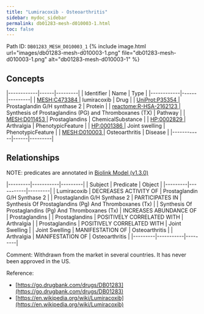 ```yaml
---
title: "Lumiracoxib - Osteoarthritis"
sidebar: mydoc_sidebar
permalink: db01283-mesh-d010003-1.html
toc: false 
---
```



Path ID: `DB01283_MESH_D010003_1`
{% include image.html url="images/db01283-mesh-d010003-1.png" file="db01283-mesh-d010003-1.png" alt="db01283-mesh-d010003-1" %}

## Concepts

|------------|------|---------|
| Identifier | Name | Type    |
|------------|------|---------|
| <a href="https://identifiers.org/MESH:C473384">MESH:C473384 </a> | lumiracoxib | Drug |
| <a href="https://identifiers.org/UniProt:P35354">UniProt:P35354 </a> | Prostaglandin G/H synthase 2 | Protein |
| <a href="https://identifiers.org/reactome:R-HSA-2162123">reactome:R-HSA-2162123 </a> | Synthesis of Prostaglandins (PG) and Thromboxanes (TX) | Pathway |
| <a href="https://identifiers.org/MESH:D011453">MESH:D011453 </a> | Prostaglandins | ChemicalSubstance |
| <a href="https://identifiers.org/HP:0002829">HP:0002829 </a> | Arthralgia | PhenotypicFeature |
| <a href="https://identifiers.org/HP:0001386">HP:0001386 </a> | Joint swelling | PhenotypicFeature |
| <a href="https://identifiers.org/MESH:D010003">MESH:D010003 </a> | Osteoarthritis | Disease |
|------------|------|---------|

## Relationships


NOTE: predicates are annotated in <a href="https://github.com/biolink/biolink-model/releases/tag/v1.3.0">Biolink Model (v1.3.0)</a>

|---------|-----------|---------|
| Subject | Predicate | Object  |
|---------|-----------|---------|
| Lumiracoxib | DECREASES ACTIVITY OF | Prostaglandin G/H Synthase 2 |
| Prostaglandin G/H Synthase 2 | PARTICIPATES IN | Synthesis Of Prostaglandins (Pg) And Thromboxanes (Tx) |
| Synthesis Of Prostaglandins (Pg) And Thromboxanes (Tx) | INCREASES ABUNDANCE OF | Prostaglandins |
| Prostaglandins | POSITIVELY CORRELATED WITH | Arthralgia |
| Prostaglandins | POSITIVELY CORRELATED WITH | Joint Swelling |
| Joint Swelling | MANIFESTATION OF | Osteoarthritis |
| Arthralgia | MANIFESTATION OF | Osteoarthritis |
|---------|-----------|---------|

Comment: Withdrawn from the market in several countries. It has never been approved in the US.

Reference: 
  - [https://go.drugbank.com/drugs/DB01283](https://go.drugbank.com/drugs/DB01283)
  - [https://en.wikipedia.org/wiki/Lumiracoxib](https://en.wikipedia.org/wiki/Lumiracoxib)
